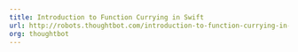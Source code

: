 ```yaml
---
title: Introduction to Function Currying in Swift
url: http://robots.thoughtbot.com/introduction-to-function-currying-in-swift
org: thoughtbot
---
```

